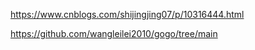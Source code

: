 https://www.cnblogs.com/shijingjing07/p/10316444.html

https://github.com/wangleilei2010/gogo/tree/main
